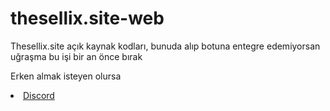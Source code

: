 # thesellix.site-web
Thesellix.site açık kaynak kodları, bunuda alıp botuna entegre edemiyorsan uğraşma bu işi bir an önce bırak

Erken almak isteyen olursa <li><a href="https://discord.com/users/1067476859933179954">Discord</a></li>
